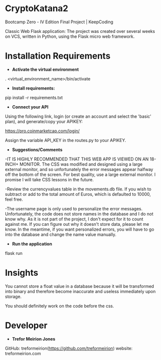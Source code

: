 # CryptoKatana2

Bootcamp Zero - IV Edition Final Project | KeepCoding

Classic Web Flask application: The project was created over several weeks on VCS, written in Python, using the Flask micro web framework.

# Installation Requirements

* **Activate the virtual environment**

. <virtual_environment_name>/bin/activate

* **Install requirements:**

pip install -r requirements.txt

* **Connect your API**

Using the following link, login (or create an account and select the 'basic' plan), and generate/copy your APIKEY:

https://pro.coinmarketcap.com/login/

Assign the variable API_KEY in the routes.py to your APIKEY.

* **Suggestions/Comments**

-IT IS HIGHLY RECOMMENDED THAT THIS WEB APP IS VIEWED ON AN 18-INCH+ MONITOR. The CSS was modified and designed using a large external monitor, and so unfortunately the error messages appear halfway off the bottom of the screen. For best quality, use a large external monitor. I promise I will take CSS lessons in the future.

-Review the currencyvalues table in the movements.db file. If you wish to subtract or add to the total amount of Euros, which is defaulted to 10000, feel free.

-The username page is only used to personalize the error messages. Unfortunately, the code does not store names in the database and I do not know why. As it is not part of the project, I don't expect for it to count against me. If you can figure out why it doesn't store data, please let me know. In the meantime, if you want personalized errors, you will have to go into the database and change the name value manually.

* **Run the application** 

flask run

# Insights

You cannot store a float value in a database because it will be transformed into binary and therefore become inaccurate and useless immediately upon storage.

You should definitely work on the code before the css.

# Developer

* **Trefor Meirion Jones**

GitHub: treformeirion(https://github.com/treformeirion)
website: treformeirion.com
